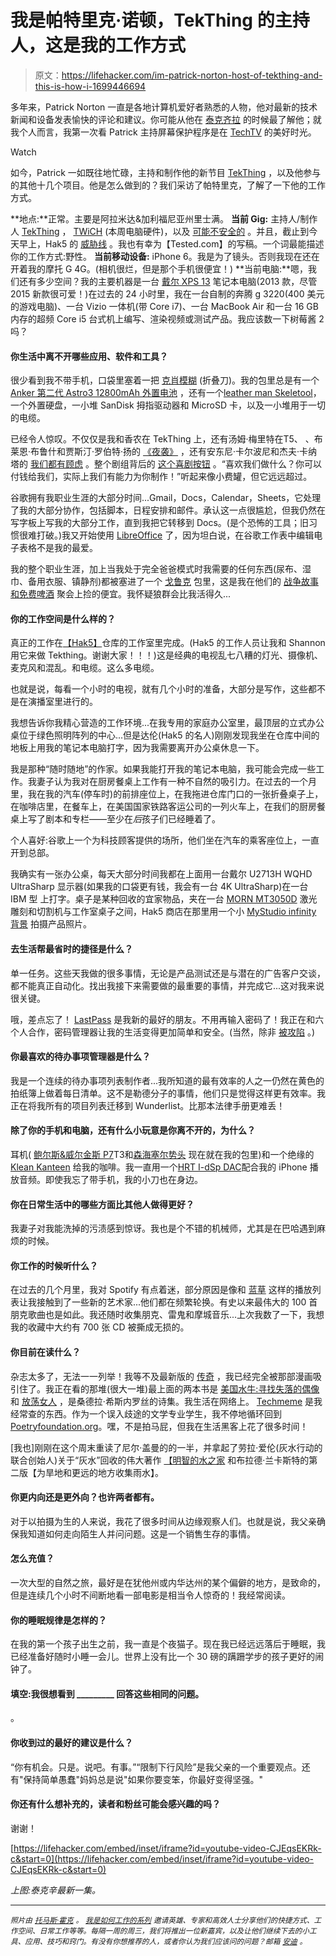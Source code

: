 # 我是帕特里克·诺顿，TekThing 的主持人，这是我的工作方式

> 原文：<https://lifehacker.com/im-patrick-norton-host-of-tekthing-and-this-is-how-i-1699446694>

多年来，Patrick Norton 一直是各地计算机爱好者熟悉的人物，他对最新的技术新闻和设备发表愉快的评论和建议。你可能从他在 [泰克齐拉](https://revision3.com/shows/tekzilla) 的时候最了解他；就我个人而言，我第一次看 Patrick 主持屏幕保护程序是在 [TechTV](http://en.wikipedia.org/wiki/TechTV) 的美好时光。

Watch

如今，Patrick 一如既往地忙碌，主持和制作他的新节目 [TekThing](http://www.tekthing.com/) ，以及他参与的其他十几个项目。他是怎么做到的？我们采访了帕特里克，了解了一下他的工作方式。

**地点:**正常。主要是阿拉米达&加利福尼亚州里士满。
**当前 Gig:** 主持人/制作人 [TekThing](http://www.tekthing.com/) ， [TWiCH](http://twit.tv/show/this-week-in-computer-hardware) (本周电脑硬件)，以及 [可能不安全的](https://www.youtube.com/channel/UCyvRzvYxTv1Zz0x--GN_Z7w) 。并且，截止到今天早上，Hak5 的 [威胁线](http://threatwire.net) 。我也有幸为【Tested.com】的写稿。一个词最能描述你的工作方式:野性。
**当前移动设备:** iPhone 6。我是为了镜头。否则我现在还在开着我的摩托 G 4G。(相机很烂，但是那个手机很便宜！)
**当前电脑:**嗯，我们还有多少空间？我的主要机器是一台 [戴尔 XPS 13](http://gizmodo.com/dell-xps-13-review-2015-the-windows-laptop-to-beat-1681976712) 笔记本电脑(2013 款，尽管 2015 新款很可爱！)在过去的 24 小时里，我在一台自制的奔腾 g 3220(400 美元的游戏电脑)、一台 Vizio 一体机(带 Core i7)、一台 MacBook Air 和一台 16 GB 内存的超频 Core i5 台式机上编写、渲染视频或测试产品。我应该数一下树莓酱 2 吗？

#### 你生活中离不开哪些应用、软件和工具？

很少看到我不带手机，口袋里塞着一把 [克肖模糊](http://www.amazon.com/Kershaw-Onion-Folding-Knife-Speed/dp/B008XOX5E8?asc_campaign=InlineText&asc_refurl=https://lifehacker.com/im-patrick-norton-host-of-tekthing-and-this-is-how-i-1699446694&asc_source=&tag=kinjalifehackerlink-20) (折叠刀)。我的包里总是有一个 [Anker 第二代 Astro3 12800mAh 外置电池](http://lifehacker.com/five-best-external-battery-packs-509802431) ，还有一个[leather man Skeletool](http://lifehacker.com/five-best-multitools-512033104)，一个外置硬盘，一小堆 SanDisk 拇指驱动器和 MicroSD 卡，以及一小堆用于一切的电缆。

已经令人惊叹。不仅仅是我和香农在 TekThing 上，还有汤姆·梅里特在T5、 、布莱恩·布鲁什和贾斯汀·罗伯特·扬的 [《夜袭》](http://nightattack.tv/) ，还有安东尼·卡尔波尼和杰夫·卡纳塔的 [我们都有顾虑](http://www.wehaveconcerns.com/) 。整个剧组背后的 [这个喜剧按钮](http://www.thecomedybutton.com/) 。“喜欢我们做什么？你可以付钱给我们，实际上我们有能力为你制作！”听起来像小费罐，但它远远超过。

谷歌拥有我职业生涯的大部分时间...Gmail，Docs，Calendar，Sheets，它处理了我的大部分协作，包括脚本，日程安排和邮件。承认这一点很尴尬，但我仍然在写字板上写我的大部分工作，直到我把它转移到 Docs。(是个恐怖的工具；旧习惯很难打破。)我又开始使用 [LibreOffice](https://www.libreoffice.org/) 了，因为坦白说，在谷歌工作表中编辑电子表格不是我的最爱。

我的整个职业生涯，加上当我处于完全爸爸模式时我需要的任何东西(尿布、湿巾、备用衣服、镇静剂)都被塞进了一个 [戈鲁克](http://www.goruck.com/) 包里，这是我在他们的 [战争故事和免费啤酒](http://www.goruck.com/war-stories-and-free-beer/c/39) 聚会上捡的便宜。我怀疑狼群会比我活得久...

#### 你的工作空间是什么样的？

真正的工作在[【Hak5】](http://hak5.org/)仓库的工作室里完成。(Hak5 的工作人员让我和 Shannon 用它来做 Tekthing。谢谢大家！！！)这是经典的电视乱七八糟的灯光、摄像机、麦克风和混乱。和电缆。这么多电缆。

也就是说，每看一个小时的电视，就有几个小时的准备，大部分是写作，这些都不是在演播室里进行的。

我想告诉你我精心营造的工作环境...在我专用的家庭办公室里，最顶层的立式办公桌位于绿色照明阵列的中心...但是达伦(Hak5 的名人)刚刚发现我坐在仓库中间的地板上用我的笔记本电脑打字，因为我需要离开办公桌休息一下。

我是那种“随时随地”的作家。如果我能打开我的笔记本电脑，我可能会完成一些工作。我妻子认为我对在厨房餐桌上工作有一种不自然的吸引力。在过去的一个月里，我在我的汽车(停车时)的前排座位上，在我拖进仓库门口的一张折叠桌子上，在咖啡店里，在餐车上，在美国国家铁路客运公司的一列火车上，在我们的厨房餐桌上写了剧本和专栏——至少在*后*孩子们已经睡着了。

个人喜好:谷歌上一个为科技顾客提供的场所，他们坐在汽车的乘客座位上，一直开到总部。

我确实有一张办公桌，每天大部分时间我都在上面用一台戴尔 U2713H WQHD UltraSharp 显示器(如果我的口袋更有钱，我会有一台 4K UltraSharp)在一台 IBM 型 上打字。桌子是某种回收的宜家物品，夹在一台 [MORN MT3050D](http://www.morntechusa.com/50w-co2-laser-machine-engraver-cutter.html) 激光雕刻和切割机与工作室桌子之间，Hak5 商店在那里用一个小 [MyStudio infinity 背景](http://www.amazon.com/MyStudio-Professional-Tabletop-Continuous-Photography/dp/B0015450T6?asc_campaign=InlineText&asc_refurl=https://lifehacker.com/im-patrick-norton-host-of-tekthing-and-this-is-how-i-1699446694&asc_source=&tag=kinjalifehackerlink-20) 拍摄产品照片。

#### 去生活帮最省时的捷径是什么？

单一任务。这些天我做的很多事情，无论是产品测试还是与潜在的广告客户交谈，都不能真正自动化。找出我接下来需要做的最重要的事情，并完成它...这对我来说很关键。

哦，差点忘了！ [LastPass](https://lastpass.com/) 是我新的最好的朋友。不用再输入密码了！我正在和六个人合作，密码管理器让我的生活变得更加简单和安全。(当然，除非 [被攻陷](http://lifehacker.com/is-lastpass-secure-what-happens-if-it-gets-hacked-1555511389) 。)

#### 你最喜欢的待办事项管理器是什么？

我是一个连续的待办事项列表制作者...我所知道的最有效率的人之一仍然在黄色的拍纸簿上做着每日清单。这不是勒德分子的事情，他们只是觉得这样更有效率。我正在将我所有的项目列表迁移到 Wunderlist。比那本法律手册更难丢！

#### 除了你的手机和电脑，还有什么小玩意是你离不开的，为什么？

耳机( [鲍尔斯&威尔金斯 P7](http://www.bowers-wilkins.com/Headphones/Headphones/Headphones/P7.html)T3和[森海塞尔势头](http://en-us.sennheiser.com/over-ear-headphone-momentum-stereo) 现在就在我的包里)和一个绝缘的 [Klean Kanteen](http://www.kleankanteen.com/) 给我的咖啡。我一直用一个[HRT I-dSp DAC](http://www.hirestech.com/product/?pid=1681)配合我的 iPhone 播放音频。即使我忘了带手机，我的小刀也在身边。

#### 你在日常生活中的哪些方面比其他人做得更好？

我妻子对我能洗掉的污渍感到惊讶。我也是个不错的机械师，尤其是在巴哈遇到麻烦的时候。

#### 你工作的时候听什么？

在过去的几个月里，我对 Spotify 有点着迷，部分原因是像和 [蓝草](https://play.spotify.com/user/spotify/playlist/18N4nxS3fhMv7Je7dk9cw4) 这样的播放列表让我接触到了一些新的艺术家...他们都在频繁轮换。有史以来最伟大的 100 首朋克歌曲也是如此。我还随时收集朋克、雷鬼和摩城音乐...上次我数了一下，我想我的收藏中大约有 700 张 CD 被撕成无损的。

#### 你目前在读什么？

杂志太多了，无法一一列举！我等不及最新版的 [传奇](https://imagecomics.com/comics/series/saga) ，我已经完全被那部漫画吸引住了。我正在看的那堆(很大一堆)最上面的两本书是 [美国水牛:寻找失落的偶像](https://www.amazon.com/dp/0385521693?asc_campaign=InlineText&asc_refurl=https://lifehacker.com/im-patrick-norton-host-of-tekthing-and-this-is-how-i-1699446694&asc_source=&linkCode=ogi&psc=1&smid=ATVPDKIKX0DER&tag=kinjalifehackerlink-20&th=1) 和 [放荡女人](http://www.amazon.com/Loose-Woman-Poems-Sandra-Cisneros/dp/0679755276?asc_campaign=InlineText&asc_refurl=https://lifehacker.com/im-patrick-norton-host-of-tekthing-and-this-is-how-i-1699446694&asc_source=&tag=kinjalifehackerlink-20) ，是桑德拉·希斯内罗丝的诗集。我生活在网络上。 [Techmeme](https://www.techmeme.com/) 是我经常查的东西。作为一个误入歧途的文学专业学生，我不停地循环回到[Poetryfoundation.org](http://www.poetryfoundation.org/)。嘿，不是拍马屁，但我在生活黑客上花了很多时间！

[我也]刚刚在这个周末重读了尼尔·盖曼的的一半，并拿起了劳拉·爱伦(灰水行动的联合创始人)关于“灰水”回收的伟大著作 [【明智的水之家](http://www.amazon.com/The-Water-Wise-Home-Conserve-Landscape/dp/1612121691?asc_campaign=InlineText&asc_refurl=https://lifehacker.com/im-patrick-norton-host-of-tekthing-and-this-is-how-i-1699446694&asc_source=&tag=kinjalifehackerlink-20) 和布拉德·兰卡斯特的第二版【为旱地和更远的地方收集雨水】。

#### 你更内向还是更外向？也许两者都有。

对于以拍摄为生的人来说，我花了很多时间从边缘观察人们。也就是说，我父亲确保我知道如何走向陌生人并问问题。这是一个销售生存的事情。

#### 怎么充值？

一次大型的自然之旅，最好是在犹他州或内华达州的某个偏僻的地方，是致命的，但是连续几个小时不间断地看一部电影是相当令人惊奇的！我经常阅读。

#### 你的睡眠规律是怎样的？

在我的第一个孩子出生之前，我一直是个夜猫子。现在我已经远远落后于睡眠，我已经准备好随时小睡一会儿。世界上没有比一个 30 磅的蹒跚学步的孩子更好的闹钟了。

#### 填空:我很想看到 _________ 回答这些相同的问题。

。

#### 你收到过的最好的建议是什么？

“你有机会。只是。说吧。有事。”“限制下行风险”是我父亲的一个重要观点。还有"保持简单愚蠢"妈妈总是说"如果你要变笨，你最好变得坚强。"

#### 你还有什么想补充的，读者和粉丝可能会感兴趣的吗？

谢谢！

 [https://lifehacker.com/embed/inset/iframe?id=youtube-video-CJEqsEKRk-c&start=0](https://lifehacker.com/embed/inset/iframe?id=youtube-video-CJEqsEKRk-c&start=0) 

*上图:泰克辛最新一集。*

* * *

<small>*照片由*</small> [<small>*托马斯·霍克*</small>](https://www.flickr.com/photos/thomashawk/2371363468/) <small>*。*</small> [<small>*我是如何工作的系列*</small>](http://lifehacker.com/how-i-work/) <small>*邀请英雄、专家和高效人士分享他们的快捷方式、工作空间、日常工作等等。每隔一周的周三，我们将推出一位新嘉宾，以及让他们继续下去的小工具、应用、技巧和窍门。有没有你想推荐的人，或者你认为我们应该问的问题？邮箱*</small> [<small>*安迪*</small>](mailto:andy@lifehacker.com) <small>*。*</small>